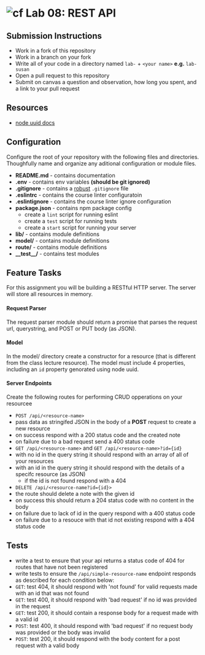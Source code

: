 ![cf](https://i.imgur.com/7v5ASc8.png) Lab 08: REST API
======

## Submission Instructions
* Work in a fork of this repository
* Work in a branch on your fork
* Write all of your code in a directory named `lab-` + `<your name>` **e.g.** `lab-susan`
* Open a pull request to this repository
* Submit on canvas a question and observation, how long you spent, and a link to your pull request

## Resources
* [node uuid docs](https://github.com/kelektiv/node-uuid)

## Configuration 
Configure the root of your repository with the following files and directories. Thoughfully name and organize any aditional configuration or module files.
* **README.md** - contains documentation
* **.env** - contains env variables **(should be git ignored)**
* **.gitignore** - contains a [robust](http://gitignore.io) `.gitignore` file 
* **.eslintrc** - contains the course linter configuratoin
* **.eslintignore** - contains the course linter ignore configuration
* **package.json** - contains npm package config
  * create a `lint` script for running eslint
  * create a `test` script for running tests
  * create a `start` script for running your server
* **lib/** - contains module definitions
* **model/** - contains module definitions
* **route/** - contains module definitions
* **\_\_test\_\_/** - contains test modules

## Feature Tasks  
For this assignment you will be building a RESTful HTTP server. The server will store all resources in memory.

#### Request Parser
The request parser module should return a promise that parses the request url, querystring, and  POST or PUT body (as JSON).

#### Model
In the model/ directory create a constructor for a resource (that is different from the class lecture resource). The model must include 4 properties, including an `id` property genorated using node uuid.

#### Server Endpoints
Create the following routes for performing CRUD opperations on your resourcee
* `POST /api/<resource-name>` 
 * pass data as stringifed JSON in the body of a **POST** request to create a new resource
 * on success respond with a 200 status code and the created note 
 * on failure due to a bad request send a 400 status code
* `GET /api/<resource-name>` and `GET /api/<resource-name>?id={id}` 
 * with no id in the query string it should respond with an array of all of your resources
 * with an id in the query string it should respond with the details of a specifc resource (as JSON)
   * if the id is not found respond with a 404
* `DELETE /api/<resource-name?id={id}>` 
 * the route should delete a note with the given id 
 * on success this should return a 204 status code with no content in the body
 * on failure due to lack of id in the query respond with a 400 status code
 * on failure due to a resouce with that id not existing respond with a 404 status code

## Tests
* write a test to ensure that your api returns a status code of 404 for routes that have not been registered
* write tests to ensure the `/api/simple-resource-name` endpoint responds as described for each condition below:
 * `GET`: test 404, it should respond with 'not found' for valid requests made with an id that was not found
 * `GET`: test 400, it should respond with 'bad request' if no id was provided in the request
 * `GET`: test 200, it should contain a response body for a request made with a valid id
 * `POST`: test 400, it should respond with 'bad request' if no request body was provided or the body was invalid
 * `POST`: test 200, it should respond with the body content for a post request with a valid body
